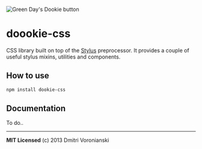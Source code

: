 ![Green Day's Dookie button](http://www.goodrock.com/images/Product/medium/b2402.jpg)

# doookie-css

CSS library built on top of the [Stylus](https://github.com/learnboost/stylus "Stylus") preprocessor.
It provides a couple of useful stylus mixins, utilities and components.

## How to use

```bash
npm install dookie-css
```

## Documentation

To do..

---

**MIT Licensed**
(c) 2013 Dmitri Voronianski